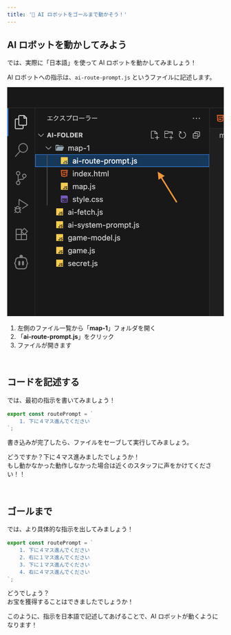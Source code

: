 ```yaml
---
title: '💛 AI ロボットをゴールまで動かそう！'
---
```


## AI ロボットを動かしてみよう

では、実際に「日本語」を使って AI ロボットを動かしてみましょう！

AI ロボットへの指示は、`ai-route-prompt.js` というファイルに記述します。

![VS Code の左側サイドバーで map-1 フォルダが展開され ai-route-prompt.js ファイルがハイライトされているスクリーンショット](/images/nagoya-ai-event-2025-programming-workshop/07_play-game-standerd/01_hilighted-ai-route-prompt-file.png)

1.  左側のファイル一覧から「**map-1**」フォルダを開く
2.  「**ai-route-prompt.js**」をクリック
3.  ファイルが開きます

<br />

## コードを記述する

では、最初の指示を書いてみましょう！

```javascript
export const routePrompt = `
    1. 下に４マス進んでください
`;
```

書き込みが完了したら、ファイルをセーブして実行してみましょう。

どうですか？下に４マス進みましたでしょうか！\
もし動かなかった動作しなかった場合は近くのスタッフに声をかけてください！！

<br />

## ゴールまで

では、より具体的な指示を出してみましょう！

```javascript
export const routePrompt = `
    1. 下に４マス進んでください
    2. 右に１マス進んでください
    3. 下に１マス進んでください
    4. 右に４マス進んでください
`;
```

どうでしょう？\
お宝を獲得することはできましたでしょうか！

このように、指示を日本語で記述してあげることで、AI ロボットが動くようになります！

